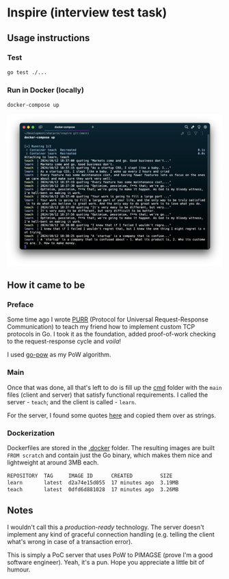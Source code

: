 # Inspire (interview test task)

## Usage instructions

### Test

```bash
go test ./...
```

### Run in Docker (locally)

```bash
docker-compose up
```

![demo](./demo.png)

## How it came to be

### Preface

Some time ago I wrote [PURR](https://github.com/sharpvik/purr)
(Protocol for Universal Request-Response Communication) to teach my friend how
to implement custom TCP protocols in Go. I took it as the foundation, added
proof-of-work checking to the request-response cycle and _voila_!

I used [go-pow](github.com/bwesterb/go-pow) as my PoW algorithm.

### Main

Once that was done, all that's left to do is fill up the [cmd](./cmd) folder
with the `main` files (client and server) that satisfy functional requirements.
I called the server - `teach`; and the client is called - `learn`.

For the server, I found some quotes
[here](https://github.com/gophergala/wisdom/blob/master/data/populate_db.go_example)
and copied them over as strings.

### Dockerization

Dockerfiles are stored in the [.docker](./.docker) folder. The resulting images
are built `FROM scratch` and contain just the Go binary, which makes them nice
and lightweight at around 3MB each.

```text
REPOSITORY  TAG     IMAGE ID      CREATED         SIZE
learn       latest  d2a74e15d055  17 minutes ago  3.19MB
teach       latest  0dfd6d881028  17 minutes ago  3.26MB
```

## Notes

I wouldn't call this a _production-ready_ technology. The server doesn't
implement any kind of graceful connection handling (e.g. telling the client
what's wrong in case of a transaction error).

This is simply a PoC server that uses PoW to PIMAGSE (prove I'm a good software
engineer). Yeah, it's a pun. Hope you appreciate a little bit of humour.
